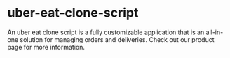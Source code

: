 # uber-eat-clone-script
An uber eat clone script is a fully customizable application that is an all-in-one solution for managing orders and deliveries. Check out our product page for more information.
